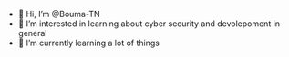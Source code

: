 - 👋 Hi, I’m @Bouma-TN
- 👀 I’m interested in learning about cyber security and devolepoment in general
- 🌱 I’m currently learning a lot of things

<!---
Bouma-TN/Bouma-TN is a ✨ special ✨ repository because its `README.md` (this file) appears on your GitHub profile.
You can click the Preview link to take a look at your changes.
--->
